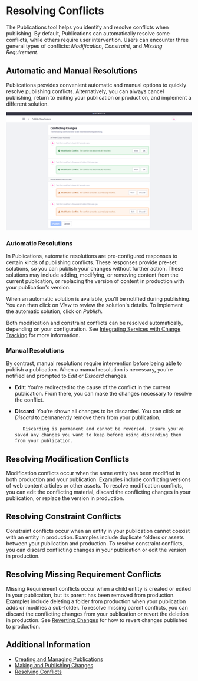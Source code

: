 # Resolving Conflicts

The Publications tool helps you identify and resolve conflicts when publishing. By default, Publications can automatically resolve some conflicts, while others require user intervention. Users can encounter three general types of conflicts: *Modification*, *Constraint*, and *Missing Requirement*.

## Automatic and Manual Resolutions

Publications provides convenient automatic and manual options to quickly resolve publishing conflicts. Alternatively, you can always cancel publishing, return to editing your publication or production, and implement a different solution.

![Publications provides convenient automatic and manual options to quickly resolve publishing conflicts.](./resolving-conflicts/images/01.png)

### Automatic Resolutions

In Publications, automatic resolutions are pre-configured responses to certain kinds of publishing conflicts. These responses provide pre-set solutions, so you can publish your changes without further action. These solutions may include adding, modifying, or removing content from the current publication, or replacing the version of content in production with your publication's version.

When an automatic solution is available, you'll be notified during publishing. You can then click on *View* to review the solution's details. To implement the automatic solution, click on *Publish*.

Both modification and constraint conflicts can be resolved automatically, depending on your configuration. See [Integrating Services with Change Tracking](./integrating-services-with-change-tracking.md) for more information.

### Manual Resolutions

By contrast, manual resolutions require intervention before being able to publish a publication. When a manual resolution is necessary, you're notified and prompted to *Edit* or *Discard* changes.

* **Edit**: You're redirected to the cause of the conflict in the current publication. From there, you can make the changes necessary to resolve the conflict.

* **Discard**: You're shown all changes to be discarded. You can click on *Discard* to permanently remove them from your publication.

   ```warning::
      Discarding is permanent and cannot be reversed. Ensure you've saved any changes you want to keep before using discarding them from your publication.
   ```

## Resolving Modification Conflicts

Modification conflicts occur when the same entity has been modified in both production and your publication. Examples include conflicting versions of web content articles or other assets. To resolve modification conflicts, you can edit the conflicting material, discard the conflicting changes in your publication, or replace the version in production.

## Resolving Constraint Conflicts

Constraint conflicts occur when an entity in your publication cannot coexist with an entity in production. Examples include duplicate folders or assets between your publication and production. To resolve constraint conflicts, you can discard conflicting changes in your publication or edit the version in production.

## Resolving Missing Requirement Conflicts

Missing Requirement conflicts occur when a child entity is created or edited in your publication, but its parent has been removed from production. Examples include deleting a folder from production when your publication adds or modifies a sub-folder. To resolve missing parent conflicts, you can discard the conflicting changes from your publication or revert the deletion in production. See [Reverting Changes](./reverting-changes.md) for how to revert changes published to production.

## Additional Information

* [Creating and Managing Publications](./creating-and-managing-publications.md)
* [Making and Publishing Changes](./making-and-publishing-changes.md)
* [Resolving Conflicts](./resolving-conflicts.md)
